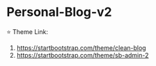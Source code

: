 # Personal-Blog-v2

⭐ Theme Link: 
1. https://startbootstrap.com/theme/clean-blog
2. https://startbootstrap.com/theme/sb-admin-2
